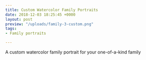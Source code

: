 ```yaml
---
title: Custom Watercolor Family Portraits
date: 2018-12-03 18:25:45 +0000
layout: post
preview: "/uploads/family-3-custom.png"
tags:
- Family portraits

---
```

A custom watercolor family portrait for your one-of-a-kind family